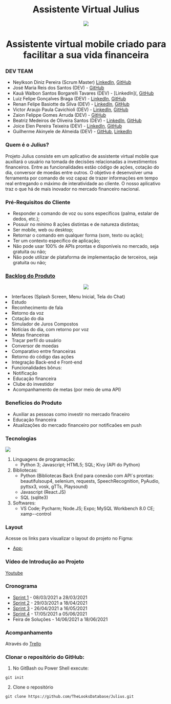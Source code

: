 <!DOCTYPE html>

<h1 align="center">Assistente Virtual Julius</h1>



<p align="center">
  <img src="https://github.com/TheLooksDatabase/Julius/blob/main/3) Images/MVP/logo-julius.jpg" />
</p>  

<h1 align="center">Assistente virtual mobile criado para facilitar a sua vida financeira


### DEV TEAM

- Neylkson Diniz Pereira (Scrum Master) [LinkedIn](https://www.linkedin.com/in/neylkson-diniz-a3b9396b), [GitHub](https://github.com/NeyDiniz) 
- José Maria Reis dos Santos (DEV) - [GitHub](https://github.com/Jose0588) 
- Kauã Walbon Santos Borgarelli Tavares (DEV) - [LinkedIn](, [GitHub](https://github.com/Borgarelli)
- Luiz Felipe Gonçalves Braga (DEV) - [LinkedIn](https://www.linkedin.com/in/luiz-felipe-gon%C3%A7alves-braga-613179200/), [GitHub](https://github.com/Obrag)
- Renan Felipe Basiotte da Silva (DEV) - [LinkedIn](https://www.linkedin.com/in/renan-basiotte-b8570314a/), [GitHub](https://github.com/renanbst)
- Victor Araujo Paula Cavichioli (DEV) - [LinkedIn](https://www.linkedin.com/in/victor-araujo-paula-cavichioli-9ab48418b/), [GitHub](https://github.com/VictorCavichioli)
- Zaion Felippe Gomes Arruda (DEV) - [GitHub](https://github.com/ZaionKun)
- Beatriz Medeiros de Oliveira Santos (DEV) - [LinkedIn](https://www.linkedin.com/in/beatriz-medeiros-a98396202/), [GitHub](https://github.com/beamedeiros)
- Joice Elen Pereira Teixeira (DEV) - [LinkedIn](https://www.linkedin.com/in/joice-elen-2a6309207/), [GitHub](https://github.com/jojoka1)
- Guilherme Akinyele de Almeida (DEV) - [GitHub](https://github.com/gui-akinyele), [LinkedIn](https://www.linkedin.com/in/guilherme-akinyele/)

### Quem é o Julius?

Projeto Julius consiste em um aplicativo de assistente virtual mobile que auxiliará o usuário na tomada de decisões relacionadas a investimentos financeiros. Entre as funcionalidades estão código de ações, cotação do dia, conversor de moedas entre outros. O objetivo é desenvolver uma ferramenta
por comando de voz capaz de trazer informações em tempo real entregando o máximo de interatividade ao cliente.
O nosso aplicativo traz o que há de mais inovador no mercado financeiro nacional.


### Pré-Requisitos do Cliente
- Responder a comando de voz ou sons específicos (palma, estalar de dedos, etc.);
- Possuir no mínimo 8 ações distintas e de natureza distintas;
- Ser mobile, web ou desktop;
- Retornar o comando em qualquer forma (som, texto ou ação);
- Ter um contexto específico de aplicação;
- Não pode usar 100% de APIs prontas e disponíveis no mercado, seja gratuita ou não;
- Não pode utilizar de plataforma de implementação de terceiros, seja gratuita ou não;


### [Backlog do Produto](https://github.com/TheLooksDatabase/Julius/projects/1) 
<p align="center">
  <img src="https://github.com/TheLooksDatabase/Julius/blob/main/3)%20Images/Backlog/backlog%201.png"

- Interfaces (Splash Screen, Menu Inicial, Tela do Chat)
- Estudo
- Reconhecimento de fala
- Retorno da voz
- Cotação do dia
- Simulador de Juros Compostos
- Notícias do dia, com retorno por voz
- Metas financeiras
- Traçar perfil do usuário
- Conversor de moedas
- Comparativo entre financeiras
- Retorno do código das ações
- Integração Back-end e Front-end
- Funcionalidades bônus: 
  - Notificação
  - Educação financeira
  - Clube do investidor
  - Acompanhamento de metas (por meio de uma API)


### Benefícios do Produto
- Auxiliar as pessoas como investir no mercado finaceiro
- Educação financeira
- Atualizações do mercado financeiro por notificaões em push

      
### Tecnologias

<p align="left">
  <img src="https://github.com/TheLooksDatabase/Julius/blob/main/3)%20Images/WhatsApp%20Image%202021-05-16%20at%2015.47.03.jpeg" />
</p>

1) Linguagens de programação:
   - Python 3; Javascript; HTML5; SQL; Kivy (API do Python)
2) Bibliotecas:
   - Python (Bibliotecas Back End para conexão com API´s prontas: beautifulsoup4, selenium, requests, SpeechRecognition, PyAudio, pyttsx3, vosk, gTTs, Playsound)
   - Javascript (React.JS)
   - SQL (sqlite3)
2) Softwares:
   - VS Code; Pycharm; Node.JS; Expo; MySQL Workbench 8.0 CE; xamp--control


### Layout
Acesse os links para visualizar o layout do projeto no Figma:
- [App](https://www.figma.com/proto/q7JuCB5NJFwRAlTSNgqDxO/Julius?node-id=89%3A442&viewport=317%2C-67%2C0.14545896649360657&scaling=scale-down);


### Vídeo de Introdução ao Projeto
[Youtube](https://www.youtube.com/watch?v=vTtysSErHII)


### Cronograma
- [Sprint 1](https://github.com/TheLooksDatabase/Julius/blob/Sprint-1/README.md) - 08/03/2021 a 28/03/2021
- [Sprint 2](https://github.com/TheLooksDatabase/Julius/tree/Sprint-2) - 29/03/2021 a 18/04/2021
- [Sprint 3](https://github.com/TheLooksDatabase/Julius/blob/Sprint-3/README.md) - 26/04/2021 a 16/05/2021
- [Sprint 4](https://github.com/TheLooksDatabase/Julius/blob/Sprint-4/README.md) - 17/05/2021 a 05/06/2021
- Feira de Soluções - 14/06/2021 a 18/06/2021


### Acompanhamento
Através do [Trello](https://trello.com/b/9mZ8XWuA/julius)


### Clonar o repositório do GitHub:
1. No GitBash ou Power Shell execute:
```
git init
```
2. Clone o repositório
```
git clone https://github.com/TheLooksDatabase/Julius.git
```



